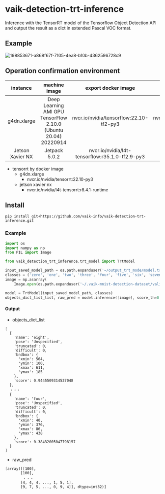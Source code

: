 # vaik-detection-trt-inference

Inference with the TensorRT model of the Tensorflow Object Detection API and output the result as a dict in extended Pascal VOC format.

## Example

![198853671-a868f67f-7105-4ea8-b10b-4362596728c9](https://user-images.githubusercontent.com/116471878/199366179-ebea5174-aea7-4089-91fa-85c5fe85c0e7.png)

## Operation confirmation environment

|     instance     |                          machine image                          | export docker image | inference docker image |
|:----------------:|:---------------------------------------------------------------:|:------------:|:------------:|
 |   g4dn.xlarge    | Deep Learning AMI GPU TensorFlow 2.10.0 (Ubuntu 20.04) 20220914 |nvcr.io/nvidia/tensorflow:22.10-tf2-py3|nvcr.io/nvidia/tensorflow:22.10-tf2-py3|
| Jetson Xavier NX |                          Jetpack 5.0.2                          |nvcr.io/nvidia/l4t-tensorflow:r35.1.0-tf2.9-py3||

- tensorrt by docker image
  - g4dn.xlarge
    - nvcr.io/nvidia/tensorrt:22.10-py3
  - jetson xavier nx
    - nvcr.io/nvidia/l4t-tensorrt:r8.4.1-runtime

## Install

``` shell
pip install git+https://github.com/vaik-info/vaik-detection-trt-inference.git
```

### Example

```python
import os
import numpy as np
from PIL import Image

from vaik_detection_trt_inference.trt_model import TrtModel

input_saved_model_path = os.path.expanduser('~/output_trt_mode/model.trt')
classes = ('zero', 'one', 'two', 'three', 'four', 'five', 'six', 'seven', 'eight', 'nine')
image = np.asarray(
    Image.open(os.path.expanduser('~/.vaik-mnist-detection-dataset/valid/valid_000000000.jpg')).convert('RGB'))

model = TrtModel(input_saved_model_path, classes)
objects_dict_list_list, raw_pred = model.inference([image], score_th=0.2, nms_th=0.5)
```


#### Output

- objects_dict_list

```text
[
  {
    'name': 'eight',
    'pose': 'Unspecified',
    'truncated': 0,
    'difficult': 0,
    'bndbox': {
      'xmin': 564,
      'ymin': 100,
      'xmax': 611,
      'ymax': 185
    },
    'score': 0.9445509314537048
  },
  ・・・
  {
    'name': 'four',
    'pose': 'Unspecified',
    'truncated': 0,
    'difficult': 0,
    'bndbox': {
      'xmin': 40,
      'ymin': 376,
      'xmax': 86,
      'ymax': 438
    },
    'score': 0.38432005047798157
  }
]
```

- raw_pred
```
[array([[100],
       [100],
        ・・・
       [4, 4, 4, ..., 1, 5, 1],
       [9, 7, 5, ..., 0, 9, 4]], dtype=int32)]

```